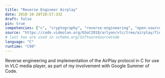 ```yaml
---
title: "Reverse Engineer Airplay"
date: 2018-10-28T20:57:33Z
draft: false
pin: true
competencies: ["c", "cryptography", "reverse-engineering", "open-source"]
source: "https://code.videolan.org/GSoC2018/arlyon/vlc/tree/airplay/final"
# last two are used in schema.org/SoftwareSourceCode
language: "C"
runtime: "C99"
---
```


Reverse engineering and implementation of the AirPlay protocol in C for use
in VLC media player, as part of my involvement with Google Summer of Code.
